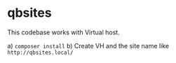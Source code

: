 # qbsites

This codebase works with Virtual host.

a) `composer install`
b) Create VH and the site name like `http://qbsites.local/`
